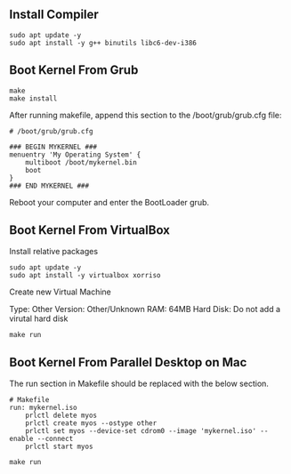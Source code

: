 
## Install Compiler
```shell
sudo apt update -y
sudo apt install -y g++ binutils libc6-dev-i386
```

## Boot Kernel From Grub

```shell
make
make install
```

After running makefile, append this section to the /boot/grub/grub.cfg file:

```
# /boot/grub/grub.cfg

### BEGIN MYKERNEL ###
menuentry 'My Operating System' {
	multiboot /boot/mykernel.bin
	boot
}
### END MYKERNEL ###
```

Reboot your computer and enter the BootLoader grub.

## Boot Kernel From VirtualBox

Install relative packages

```shell
sudo apt update -y 
sudo apt install -y virtualbox xorriso
```

Create new Virtual Machine

Type: Other
Version: Other/Unknown
RAM: 64MB
Hard Disk: Do not add a virutal hard disk

```shell
make run
```

## Boot Kernel From Parallel Desktop on Mac

The run section in Makefile should be replaced with the below section.

```shell
# Makefile
run: mykernel.iso
	prlctl delete myos
	prlctl create myos --ostype other
	prlctl set myos --device-set cdrom0 --image 'mykernel.iso' --enable --connect
	prlctl start myos
```

```shell
make run
```
